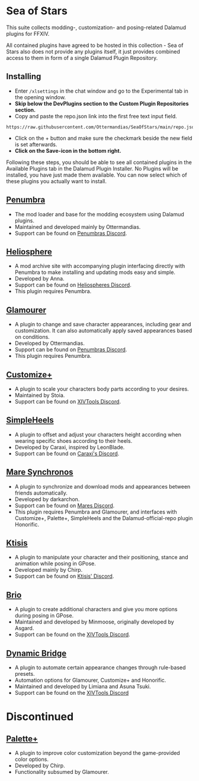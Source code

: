 # Sea of Stars

This suite collects modding-, customization- and posing-related Dalamud plugins for FFXIV.

All contained plugins have agreed to be hosted in this collection - Sea of Stars also does not provide any plugins itself, it just provides combined access to them in form of a single Dalamud Plugin Repository.

## Installing
- Enter `/xlsettings` in the chat window and go to the Experimental tab in the opening window.
- **Skip below the DevPlugins section to the Custom Plugin Repositories section.**
- Copy and paste the repo.json link into the first free text input field.
```
https://raw.githubusercontent.com/Ottermandias/SeaOfStars/main/repo.json
```
- Click on the + button and make sure the checkmark beside the new field is set afterwards.
- **Click on the Save-icon in the bottom right.**

Following these steps, you should be able to see all contained plugins in the Available Plugins tab in the Dalamud Plugin Installer.
No Plugins will be installed, you have just made them available. You can now select which of these plugins you actually want to install.

## [Penumbra](https://github.com/xivdev/Penumbra)
- The mod loader and base for the modding ecosystem using Dalamud plugins. 
- Maintained and developed mainly by Ottermandias. 
- Support can be found on [Penumbras Discord](https://discord.gg/kVva7DHV4r).

## [Heliosphere](https://heliosphere.app)
- A mod archive site with accompanying plugin interfacing directly with Penumbra to make installing and updating mods easy and simple. 
- Developed by Anna. 
- Support can be found on [Heliospheres Discord](https://discord.gg/3swpspafy2).
- This plugin requires Penumbra.

## [Glamourer](https://github.com/Ottermandias/Glamourer)
- A plugin to change and save character appearances, including gear and customization. It can also automatically apply saved appearances based on conditions. 
- Developed by Ottermandias. 
- Support can be found on [Penumbras Discord](https://discord.gg/kVva7DHV4r).
- This plugin requires Penumbra.

## [Customize+](https://github.com/Aether-Tools/CustomizePlus)
- A plugin to scale your characters body parts according to your desires. 
- Maintained by Stoia. 
- Support can be found on [XIVTools Discord](https://discord.gg/KvGJCCnG8t).

## [SimpleHeels](https://github.com/Caraxi/SimpleHeels)
- A plugin to offset and adjust your characters height according when wearing specific shoes according to their heels. 
- Developed by Caraxi, inspired by LeonBlade.
- Support can be found on [Caraxi's Discord](https://discord.gg/eXx7HdMkrU).

## [Mare Synchronos](https://github.com/Penumbra-Sync/client)
- A plugin to synchronize and download mods and appearances between friends automatically. 
- Developed by darkarchon. 
- Support can be found on [Mares Discord](https://discord.gg/5HVveFefcB).
- This plugin requires Penumbra and Glamourer, and interfaces with Customize+, Palette+, SimpleHeels and the Dalamud-official-repo plugin Honorific.

## [Ktisis](https://github.com/ktisis-tools/Ktisis)
- A plugin to manipulate your character and their positioning, stance and animation while posing in GPose. 
- Developed mainly by Chirp. 
- Support can be found on [Ktisis' Discord](https://discord.gg/kUG3W8B8Ny).

## [Brio](https://github.com/Etheirys/Brio)
- A plugin to create additional characters and give you more options during posing in GPose. 
- Maintained and developed by Minmoose, originally developed by Asgard.
- Support can be found on the [XIVTools Discord](https://discord.gg/KvGJCCnG8t).

## [Dynamic Bridge](https://github.com/Limiana/DynamicBridgeStandalone)
- A plugin to automate certain appearance changes through rule-based presets.
- Automation options for Glamourer, Customize+ and Honorific.
- Maintained and developed by Limiana and Asuna Tsuki.
- Support can be found on the [XIVTools Discord](https://discord.gg/KvGJCCnG8t)

# Discontinued

## [Palette+](https://github.com/chirpxiv/PalettePlus)
- A plugin to improve color customization beyond the game-provided color options. 
- Developed by Chirp. 
- Functionality subsumed by Glamourer.
